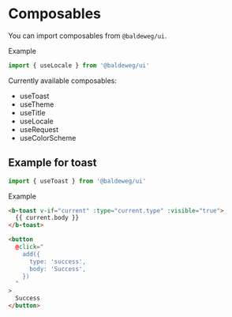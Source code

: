 # Composables

You can import composables from `@baldeweg/ui`.

Example

```js
import { useLocale } from '@baldeweg/ui'
```

Currently available composables:

- useToast
- useTheme
- useTitle
- useLocale
- useRequest
- useColorScheme

## Example for toast

```js
import { useToast } from '@baldeweg/ui'
```

Example

```html
<b-toast v-if="current" :type="current.type" :visible="true">
  {{ current.body }}
</b-toast>

<button
  @click="
    add({
      type: 'success',
      body: 'Success',
    })
  "
>
  Success
</button>
```
